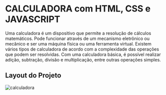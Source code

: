 # CALCULADORA com HTML, CSS e JAVASCRIPT
Uma calculadora é um dispositivo que permite a resolução de cálculos matemáticos. 
Pode funcionar através de um mecanismo eletrônico ou mecânico e ser uma máquina física ou uma ferramenta virtual.
Existem vários tipos de calculadora de acordo com a complexidade das operações que podem ser resolvidas.
Com uma calculadora básica, é possível realizar adição, subtração, divisão e multiplicação, entre outras operações simples. 


## Layout do Projeto
![calculadora](https://user-images.githubusercontent.com/94863117/144970810-487f194d-b0fa-493a-8689-25b7c9676e2d.jpg)
